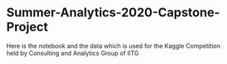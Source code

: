 # Summer-Analytics-2020-Capstone-Project
Here is the notebook and the data which is used for the Kaggle Competition held by Consulting and Analytics Group of IITG
